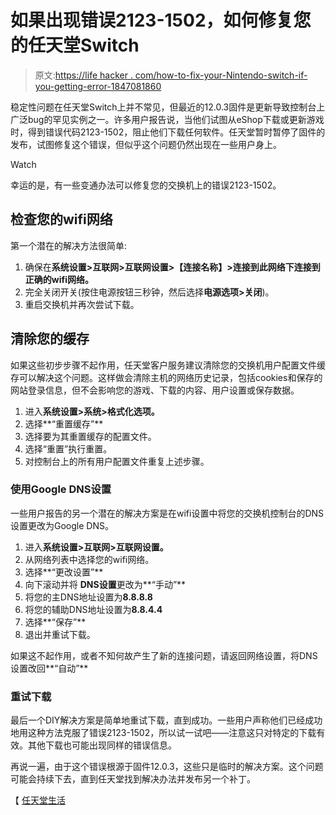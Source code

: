 # 如果出现错误2123-1502，如何修复您的任天堂Switch

> 原文:[https://life hacker . com/how-to-fix-your-Nintendo-switch-if-you-getting-error-1847081860](https://lifehacker.com/how-to-fix-your-nintendo-switch-if-youre-getting-error-1847081860)

稳定性问题在任天堂Switch上并不常见，但最近的12.0.3固件是更新导致控制台上广泛bug的罕见实例之一。许多用户报告说，当他们试图从eShop下载或更新游戏时，得到错误代码2123-1502，阻止他们下载任何软件。任天堂暂时暂停了固件的发布，试图修复这个错误，但似乎这个问题仍然出现在一些用户身上。

Watch

幸运的是，有一些变通办法可以修复您的交换机上的错误2123-1502。

## 检查您的wifi网络

第一个潜在的解决方法很简单:

1.  确保在**系统设置>互联网>互联网设置>【连接名称】>连接到此网络下连接到正确的wifi网络。**
2.  完全关闭开关(按住电源按钮三秒钟，然后选择**电源选项>关闭**)。
3.  重启交换机并再次尝试下载。

## 清除您的缓存

如果这些初步步骤不起作用，任天堂客户服务建议清除您的交换机用户配置文件缓存可以解决这个问题。这样做会清除主机的网络历史记录，包括cookies和保存的网站登录信息，但不会影响您的游戏、下载的内容、用户设置或保存数据。

1.  进入**系统设置>系统>格式化选项。**
2.  选择**“重置缓存”**
3.  选择要为其重置缓存的配置文件。
4.  选择“重置”执行重置。
5.  对控制台上的所有用户配置文件重复上述步骤。

### 使用Google DNS设置

一些用户报告的另一个潜在的解决方案是在wifi设置中将您的交换机控制台的DNS设置更改为Google DNS。

1.  进入**系统设置>互联网>互联网设置。**
2.  从网络列表中选择您的wifi网络。
3.  选择**“更改设置”**
4.  向下滚动并将 **DNS设置**更改为**“手动”**
5.  将您的主DNS地址设置为**8.8.8.8**
6.  将您的辅助DNS地址设置为**8.8.4.4**
7.  选择**“保存”**
8.  退出并重试下载。

如果这不起作用，或者不知何故产生了新的连接问题，请返回网络设置，将DNS设置改回**“自动”**

### 重试下载

最后一个DIY解决方案是简单地重试下载，直到成功。一些用户声称他们已经成功地用这种方法克服了错误2123-1502，所以试一试吧——注意这只对特定的下载有效。其他下载也可能出现同样的错误信息。

再说一遍，由于这个错误根源于固件12.0.3，这些只是临时的解决方案。这个问题可能会持续下去，直到任天堂找到解决办法并发布另一个补丁。

【 [任天堂生活](https://www.nintendolife.com/news/2021/06/switch_users_report_problem_with_error_2123-1502_following_system_update_issues)